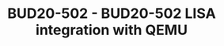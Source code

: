 ---
categories:
- BUD20
image:
  featured: 'true'
  path: https://static.linaro.org/connect/bud20/images/BUD20-502.png
session_id: BUD20-502
session_speakers:
- speaker_bio: Chief Storage Solution Architect.<br /> Currently engaged as a Linaro
    Member Engineer in the Kernel Working Group.<br />
  speaker_company: Futurewei Technologies, Inc.
  speaker_image: http://avatars.sched.co/b/c6/10468675/avatar.jpg.320x320px.jpg?5c3
  speaker_name: Peter Puhov
  speaker_position: Chief Storage Solution Architect
  speaker_role: attendee, speaker
- speaker_bio: Storage System expert. Currently engaged as a Linaro Member Engineer
    in the Toolchain Working Group contributing to QEMU. Also contributing to the
    LISA-QEMU project.
  speaker_company: ''
  speaker_image: http://avatars.sched.co/a/c7/10468681/avatar.jpg.320x320px.jpg?80e
  speaker_name: Robert Foley
  speaker_position: Futurewei Technologies, Inc, Software Architect.
  speaker_role: attendee, speaker
session_track: Tools
tag: session
tags: Tools
title: BUD20-502 - BUD20-502 LISA integration with QEMU
---